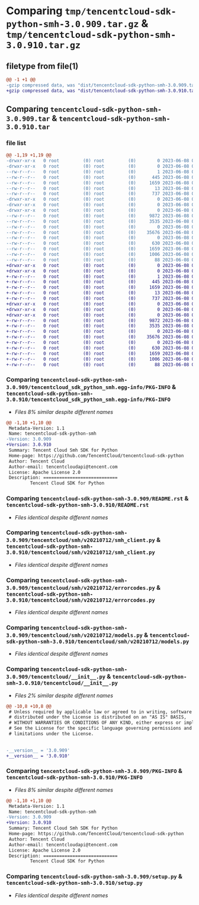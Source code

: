# Comparing `tmp/tencentcloud-sdk-python-smh-3.0.909.tar.gz` & `tmp/tencentcloud-sdk-python-smh-3.0.910.tar.gz`

## filetype from file(1)

```diff
@@ -1 +1 @@
-gzip compressed data, was "dist/tencentcloud-sdk-python-smh-3.0.909.tar", last modified: Thu Jun  8 00:31:44 2023, max compression
+gzip compressed data, was "dist/tencentcloud-sdk-python-smh-3.0.910.tar", last modified: Thu Jun  8 09:18:02 2023, max compression
```

## Comparing `tencentcloud-sdk-python-smh-3.0.909.tar` & `tencentcloud-sdk-python-smh-3.0.910.tar`

### file list

```diff
@@ -1,19 +1,19 @@
-drwxr-xr-x   0 root         (0) root         (0)        0 2023-06-08 00:31:44.000000 tencentcloud-sdk-python-smh-3.0.909/
-drwxr-xr-x   0 root         (0) root         (0)        0 2023-06-08 00:31:44.000000 tencentcloud-sdk-python-smh-3.0.909/tencentcloud_sdk_python_smh.egg-info/
--rw-r--r--   0 root         (0) root         (0)        1 2023-06-08 00:31:44.000000 tencentcloud-sdk-python-smh-3.0.909/tencentcloud_sdk_python_smh.egg-info/dependency_links.txt
--rw-r--r--   0 root         (0) root         (0)      445 2023-06-08 00:31:44.000000 tencentcloud-sdk-python-smh-3.0.909/tencentcloud_sdk_python_smh.egg-info/SOURCES.txt
--rw-r--r--   0 root         (0) root         (0)     1659 2023-06-08 00:31:44.000000 tencentcloud-sdk-python-smh-3.0.909/tencentcloud_sdk_python_smh.egg-info/PKG-INFO
--rw-r--r--   0 root         (0) root         (0)       13 2023-06-08 00:31:44.000000 tencentcloud-sdk-python-smh-3.0.909/tencentcloud_sdk_python_smh.egg-info/top_level.txt
--rw-r--r--   0 root         (0) root         (0)      737 2023-06-08 00:31:44.000000 tencentcloud-sdk-python-smh-3.0.909/README.rst
-drwxr-xr-x   0 root         (0) root         (0)        0 2023-06-08 00:31:44.000000 tencentcloud-sdk-python-smh-3.0.909/tencentcloud/
-drwxr-xr-x   0 root         (0) root         (0)        0 2023-06-08 00:31:44.000000 tencentcloud-sdk-python-smh-3.0.909/tencentcloud/smh/
-drwxr-xr-x   0 root         (0) root         (0)        0 2023-06-08 00:31:44.000000 tencentcloud-sdk-python-smh-3.0.909/tencentcloud/smh/v20210712/
--rw-r--r--   0 root         (0) root         (0)     9872 2023-06-08 00:31:44.000000 tencentcloud-sdk-python-smh-3.0.909/tencentcloud/smh/v20210712/smh_client.py
--rw-r--r--   0 root         (0) root         (0)     3535 2023-06-08 00:31:44.000000 tencentcloud-sdk-python-smh-3.0.909/tencentcloud/smh/v20210712/errorcodes.py
--rw-r--r--   0 root         (0) root         (0)        0 2023-06-08 00:31:44.000000 tencentcloud-sdk-python-smh-3.0.909/tencentcloud/smh/v20210712/__init__.py
--rw-r--r--   0 root         (0) root         (0)    35676 2023-06-08 00:31:44.000000 tencentcloud-sdk-python-smh-3.0.909/tencentcloud/smh/v20210712/models.py
--rw-r--r--   0 root         (0) root         (0)        0 2023-06-08 00:31:44.000000 tencentcloud-sdk-python-smh-3.0.909/tencentcloud/smh/__init__.py
--rw-r--r--   0 root         (0) root         (0)      630 2023-06-08 00:31:44.000000 tencentcloud-sdk-python-smh-3.0.909/tencentcloud/__init__.py
--rw-r--r--   0 root         (0) root         (0)     1659 2023-06-08 00:31:44.000000 tencentcloud-sdk-python-smh-3.0.909/PKG-INFO
--rw-r--r--   0 root         (0) root         (0)     1006 2023-06-08 00:31:44.000000 tencentcloud-sdk-python-smh-3.0.909/setup.py
--rw-r--r--   0 root         (0) root         (0)       88 2023-06-08 00:31:44.000000 tencentcloud-sdk-python-smh-3.0.909/setup.cfg
+drwxr-xr-x   0 root         (0) root         (0)        0 2023-06-08 09:18:02.000000 tencentcloud-sdk-python-smh-3.0.910/
+drwxr-xr-x   0 root         (0) root         (0)        0 2023-06-08 09:18:02.000000 tencentcloud-sdk-python-smh-3.0.910/tencentcloud_sdk_python_smh.egg-info/
+-rw-r--r--   0 root         (0) root         (0)        1 2023-06-08 09:18:02.000000 tencentcloud-sdk-python-smh-3.0.910/tencentcloud_sdk_python_smh.egg-info/dependency_links.txt
+-rw-r--r--   0 root         (0) root         (0)      445 2023-06-08 09:18:02.000000 tencentcloud-sdk-python-smh-3.0.910/tencentcloud_sdk_python_smh.egg-info/SOURCES.txt
+-rw-r--r--   0 root         (0) root         (0)     1659 2023-06-08 09:18:02.000000 tencentcloud-sdk-python-smh-3.0.910/tencentcloud_sdk_python_smh.egg-info/PKG-INFO
+-rw-r--r--   0 root         (0) root         (0)       13 2023-06-08 09:18:02.000000 tencentcloud-sdk-python-smh-3.0.910/tencentcloud_sdk_python_smh.egg-info/top_level.txt
+-rw-r--r--   0 root         (0) root         (0)      737 2023-06-08 09:18:02.000000 tencentcloud-sdk-python-smh-3.0.910/README.rst
+drwxr-xr-x   0 root         (0) root         (0)        0 2023-06-08 09:18:02.000000 tencentcloud-sdk-python-smh-3.0.910/tencentcloud/
+drwxr-xr-x   0 root         (0) root         (0)        0 2023-06-08 09:18:02.000000 tencentcloud-sdk-python-smh-3.0.910/tencentcloud/smh/
+drwxr-xr-x   0 root         (0) root         (0)        0 2023-06-08 09:18:02.000000 tencentcloud-sdk-python-smh-3.0.910/tencentcloud/smh/v20210712/
+-rw-r--r--   0 root         (0) root         (0)     9872 2023-06-08 09:18:02.000000 tencentcloud-sdk-python-smh-3.0.910/tencentcloud/smh/v20210712/smh_client.py
+-rw-r--r--   0 root         (0) root         (0)     3535 2023-06-08 09:18:02.000000 tencentcloud-sdk-python-smh-3.0.910/tencentcloud/smh/v20210712/errorcodes.py
+-rw-r--r--   0 root         (0) root         (0)        0 2023-06-08 09:18:02.000000 tencentcloud-sdk-python-smh-3.0.910/tencentcloud/smh/v20210712/__init__.py
+-rw-r--r--   0 root         (0) root         (0)    35676 2023-06-08 09:18:02.000000 tencentcloud-sdk-python-smh-3.0.910/tencentcloud/smh/v20210712/models.py
+-rw-r--r--   0 root         (0) root         (0)        0 2023-06-08 09:18:02.000000 tencentcloud-sdk-python-smh-3.0.910/tencentcloud/smh/__init__.py
+-rw-r--r--   0 root         (0) root         (0)      630 2023-06-08 09:18:02.000000 tencentcloud-sdk-python-smh-3.0.910/tencentcloud/__init__.py
+-rw-r--r--   0 root         (0) root         (0)     1659 2023-06-08 09:18:02.000000 tencentcloud-sdk-python-smh-3.0.910/PKG-INFO
+-rw-r--r--   0 root         (0) root         (0)     1006 2023-06-08 09:18:02.000000 tencentcloud-sdk-python-smh-3.0.910/setup.py
+-rw-r--r--   0 root         (0) root         (0)       88 2023-06-08 09:18:02.000000 tencentcloud-sdk-python-smh-3.0.910/setup.cfg
```

### Comparing `tencentcloud-sdk-python-smh-3.0.909/tencentcloud_sdk_python_smh.egg-info/PKG-INFO` & `tencentcloud-sdk-python-smh-3.0.910/tencentcloud_sdk_python_smh.egg-info/PKG-INFO`

 * *Files 8% similar despite different names*

```diff
@@ -1,10 +1,10 @@
 Metadata-Version: 1.1
 Name: tencentcloud-sdk-python-smh
-Version: 3.0.909
+Version: 3.0.910
 Summary: Tencent Cloud Smh SDK for Python
 Home-page: https://github.com/TencentCloud/tencentcloud-sdk-python
 Author: Tencent Cloud
 Author-email: tencentcloudapi@tencent.com
 License: Apache License 2.0
 Description: ============================
         Tencent Cloud SDK for Python
```

### Comparing `tencentcloud-sdk-python-smh-3.0.909/README.rst` & `tencentcloud-sdk-python-smh-3.0.910/README.rst`

 * *Files identical despite different names*

### Comparing `tencentcloud-sdk-python-smh-3.0.909/tencentcloud/smh/v20210712/smh_client.py` & `tencentcloud-sdk-python-smh-3.0.910/tencentcloud/smh/v20210712/smh_client.py`

 * *Files identical despite different names*

### Comparing `tencentcloud-sdk-python-smh-3.0.909/tencentcloud/smh/v20210712/errorcodes.py` & `tencentcloud-sdk-python-smh-3.0.910/tencentcloud/smh/v20210712/errorcodes.py`

 * *Files identical despite different names*

### Comparing `tencentcloud-sdk-python-smh-3.0.909/tencentcloud/smh/v20210712/models.py` & `tencentcloud-sdk-python-smh-3.0.910/tencentcloud/smh/v20210712/models.py`

 * *Files identical despite different names*

### Comparing `tencentcloud-sdk-python-smh-3.0.909/tencentcloud/__init__.py` & `tencentcloud-sdk-python-smh-3.0.910/tencentcloud/__init__.py`

 * *Files 2% similar despite different names*

```diff
@@ -10,8 +10,8 @@
 # Unless required by applicable law or agreed to in writing, software
 # distributed under the License is distributed on an "AS IS" BASIS,
 # WITHOUT WARRANTIES OR CONDITIONS OF ANY KIND, either express or implied.
 # See the License for the specific language governing permissions and
 # limitations under the License.
 
 
-__version__ = '3.0.909'
+__version__ = '3.0.910'
```

### Comparing `tencentcloud-sdk-python-smh-3.0.909/PKG-INFO` & `tencentcloud-sdk-python-smh-3.0.910/PKG-INFO`

 * *Files 8% similar despite different names*

```diff
@@ -1,10 +1,10 @@
 Metadata-Version: 1.1
 Name: tencentcloud-sdk-python-smh
-Version: 3.0.909
+Version: 3.0.910
 Summary: Tencent Cloud Smh SDK for Python
 Home-page: https://github.com/TencentCloud/tencentcloud-sdk-python
 Author: Tencent Cloud
 Author-email: tencentcloudapi@tencent.com
 License: Apache License 2.0
 Description: ============================
         Tencent Cloud SDK for Python
```

### Comparing `tencentcloud-sdk-python-smh-3.0.909/setup.py` & `tencentcloud-sdk-python-smh-3.0.910/setup.py`

 * *Files identical despite different names*

